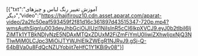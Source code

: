 [{"txt":"آموزش تغییر رنگ لباس و چیزهای دیگر","video":"https://hajifirouz10.cdn.asset.aparat.com/aparat-video/2a2fc50eaf593459f2f81d16c361897d43515347-720p.mp4?wmsAuthSign\u003deyJhbGciOiJIUzI1NiIsInR5cCI6IkpXVCJ9.eyJ0b2tlbiI6IjZjMTk1YTBkNDIyNzE5NDAxMTQxZDUxM2FiZmFiYmU0IiwiZXhwIjoxNjQ3NTIwMjM0LCJpc3MiOiJTYWJhIElkZWEgR1NJRyJ9.gSj-Q-64bBVa0u8FdQcNZUYobiit7eHfC1Y1KBi9v08"}]
